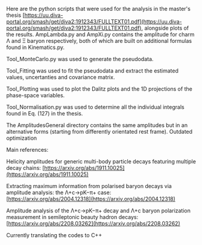 Here are the python scripts that were used for the analysis in the master's thesis [https://uu.diva-portal.org/smash/get/diva2:1912343/FULLTEXT01.pdf](https://uu.diva-portal.org/smash/get/diva2:1912343/FULLTEXT01.pdf), alongside plots of the results. AmpLambda.py and AmpXi.py contains the amplitude for charm Λ and Ξ baryon respectively, both of which are built on additional formulas found in Kinematics.py.

Tool_MonteCarlo.py was used to generate the pseudodata.

Tool_Fitting was used to fit the pseudodata and extract the estimated values, uncertanties and covariance matrix.

Tool_Plotting was used to plot the Dalitz plots and the 1D projections of the phase-space variables.

Tool_Normalisation.py was used to determine all the individual integrals found in Eq. (127) in the thesis.

The AmplitudesGeneral directory contains the same amplitudes but in an alternative forms (starting from differently orientated rest frame). Outdated optimization

Main references:

Helicity amplitudes for generic multi-body particle decays featuring multiple decay chains: [https://arxiv.org/abs/1911.10025](https://arxiv.org/abs/1911.10025)

Extracting maximum information from polarised baryon decays via amplitude analysis: the Λ+c→pK−π+ case: [https://arxiv.org/abs/2004.12318](https://arxiv.org/abs/2004.12318)

Amplitude analysis of the Λ+c→pK−π+ decay and Λ+c baryon polarization measurement in semileptonic beauty hadron decays: [https://arxiv.org/abs/2208.03262](https://arxiv.org/abs/2208.03262)


Currently translating the codes to C++
